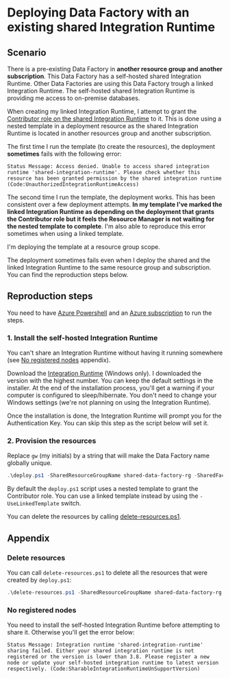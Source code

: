 # Deploying Data Factory with an existing shared Integration Runtime

## Scenario

There is a pre-existing Data Factory in **another resource group and another subscription**. This Data Factory has a self-hosted shared Integration Runtime. Other Data Factories are using this Data Factory trough a linked Integration Runtime. The self-hosted shared Integration Runtime is providing me access to on-premise databases.

When creating my linked Integration Runtime, I attempt to grant the [Contributor role on the shared Integration Runtime][shared-integration-runtime-contributor-role] to it. This is done using a nested template in a deployment resource as the shared Integration Runtime is located in another resources group and another subscription.

The first time I run the template (to create the resources), the deployment **sometimes** fails with the following error:

```plaintext
Status Message: Access denied. Unable to access shared integration runtime 'shared-integration-runtime'. Please check whether this resource has been granted permission by the shared integration runtime (Code:UnauthorizedIntegrationRuntimeAccess)
```

The second time I run the template, the deployment works. This has been consistent over a few deployment attempts. **In my template I've marked the linked Integration Runtime as depending on the deployment that grants the Contributor role but it feels the Resource Manager is not waiting for the nested template to complete**. I'm also able to reproduce this error sometimes when using a linked template.

I'm deploying the template at a resource group scope.

The deployment sometimes fails even when I deploy the shared and the linked Integration Runtime to the same resource group and subscription. You can find the reproduction steps below.

## Reproduction steps

You need to have [Azure Powershell][azure-powershell] and an [Azure subscription][azure-subscription] to run the steps.

### 1. Install the self-hosted Integration Runtime

You can't share an Integration Runtime without having it running somewhere (see [No registered nodes](#no-registered-nodes) appendix).

Download the [Integration Runtime][download-integration-runtime] (Windows only). I downloaded the version with the highest number. You can keep the default settings in the installer. At the end of the installation process, you'll get a warning if your computer is configured to sleep/hibernate. You don't need to change your Windows settings (we're not planning on using the Integration Runtime).

Once the installation is done, the Integration Runtime will prompt you for the Authentication Key. You can skip this step as the script below will set it.

### 2. Provision the resources

Replace `gw` (my initials) by a string that will make the Data Factory name globally unique.

```powershell
.\deploy.ps1 -SharedResourceGroupName shared-data-factory-rg -SharedFactoryName shared-gw-adf -SharedIntegrationRuntimeName shared-integration-runtime -LinkedResourceGroupName linked-data-factory-rg -LinkedFactoryName linked-gw-adf
```

By default the `deploy.ps1` script uses a nested template to grant the Contributor role. You can use a linked template instead by using the `-UseLinkedTemplate` switch.

You can delete the resources by calling [delete-resources.ps1](#delete-resources).

## Appendix

### Delete resources

You can call `delete-resources.ps1` to delete all the resources that were created by `deploy.ps1`:

```powershell
.\delete-resources.ps1 -SharedResourceGroupName shared-data-factory-rg -SharedFactoryName shared-gw-adf -SharedIntegrationRuntimeName shared-integration-runtime -LinkedResourceGroupName linked-data-factory-rg
```

### No registered nodes

You need to install the self-hosted Integration Runtime before attempting to share it. Otherwise you'll get the error below:

```plaintext
Status Message: Integration runtime 'shared-integration-runtime' sharing failed. Either your shared integration runtime is not registered or the version is lower than 3.8. Please register a new node or update your self-hosted integration runtime to latest version respectively. (Code:SharableIntegrationRuntimeUnSupportVersion)
```

[shared-integration-runtime-contributor-role]: https://docs.microsoft.com/en-us/azure/data-factory/create-shared-self-hosted-integration-runtime-powershell#grant-permission
[azure-powershell]: https://docs.microsoft.com/en-us/powershell/azure/install-az-ps?view=azps-4.2.0
[azure-subscription]: https://azure.microsoft.com/free/
[download-integration-runtime]: https://www.microsoft.com/en-us/download/details.aspx?id=39717

